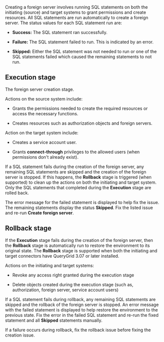 Creating a foreign server involves running SQL statements on both the initiating (source) and target systems to grant permissions and create resources. All SQL statements are run automatically to create a foreign server. The status values for each SQL statement run are:

-   **Success:** The SQL statement ran successfully.


-   **Failure:** The SQL statement failed to run. This is indicated by an error.


-   **Skipped:** Either the SQL statement was not needed to run or one of the SQL statements failed which caused the remaining statements to not run.


## Execution stage


The foreign server creation stage.

Actions on the source system include:

-   Grants the permissions needed to create the required resources or access the necessary functions.


-   Creates resources such as authorization objects and foreign servers.


Action on the target system include:

-   Creates a service account user.


-   Grants **connect-through** privileges to the allowed users (when permissions don't already exist).


If a SQL statement fails during the creation of the foreign server, any remaining SQL statements are skipped and the creation of the foreign server is stopped. If this happens, the **Rollback** stage is triggered (when supported) to clean up the actions on both the initiating and target system. Only the SQL statements that completed during the **Execution** stage are rolled back.

The error message for the failed statement is displayed to help fix the issue. The remaining statements display the status **Skipped**. Fix the listed issue and re-run **Create foreign server**.

## Rollback stage


If the **Execution** stage fails during the creation of the foreign server, then the **Rollback** stage is automatically run to restore the environment to its original state. The **Rollback** stage is supported when both the initiating and target connectors have QueryGrid 3.07 or later installed.

Actions on the initiating and target systems:

-   Revoke any access right granted during the execution stage


-   Delete objects created during the execution stage (such as, authorization, foreign server, service account users)


If a SQL statement fails during rollback, any remaining SQL statements are skipped and the rollback of the foreign server is stopped. An error message with the failed statement is displayed to help restore the environment to the previous state. Fix the error in the failed SQL statement and re-run the fixed statement and all **Skipped** statements manually.

If a failure occurs during rollback, fix the rollback issue before fixing the creation issue.


